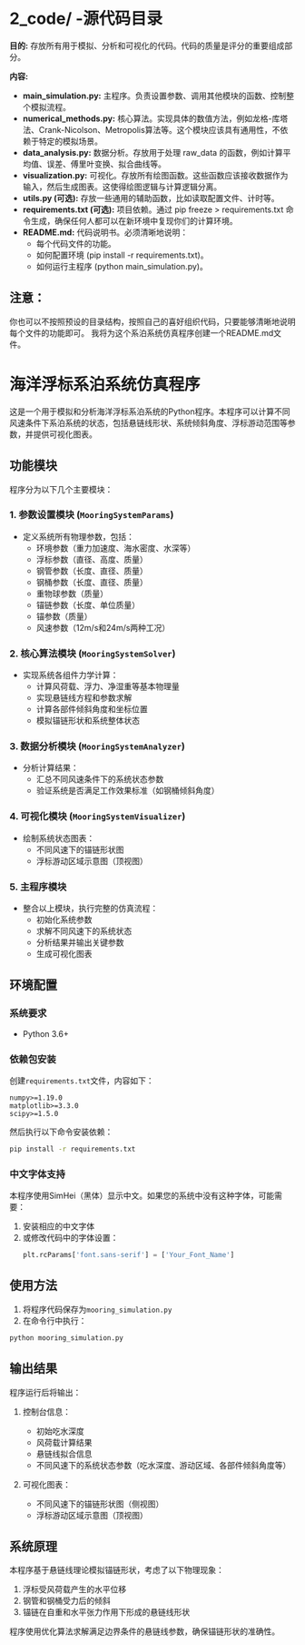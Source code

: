 # 2_code/ -源代码目录

**目的:** 存放所有用于模拟、分析和可视化的代码。代码的质量是评分的重要组成部分。

**内容:**
- **main_simulation.py:** 主程序。负责设置参数、调用其他模块的函数、控制整个模拟流程。
- **numerical_methods.py:** 核心算法。实现具体的数值方法，例如龙格-库塔法、Crank-Nicolson、Metropolis算法等。这个模块应该具有通用性，不依赖于特定的模拟场景。
- **data_analysis.py:** 数据分析。存放用于处理 raw_data 的函数，例如计算平均值、误差、傅里叶变换、拟合曲线等。
- **visualization.py:** 可视化。存放所有绘图函数。这些函数应该接收数据作为输入，然后生成图表。这使得绘图逻辑与计算逻辑分离。
- **utils.py (可选):** 存放一些通用的辅助函数，比如读取配置文件、计时等。
- **requirements.txt (可选):** 项目依赖。通过 pip freeze > requirements.txt 命令生成，确保任何人都可以在新环境中复现你们的计算环境。
- **README.md:** 代码说明书。必须清晰地说明：
  - 每个代码文件的功能。
  - 如何配置环境 (pip install -r requirements.txt)。
  - 如何运行主程序 (python main_simulation.py)。


## 注意：
你也可以不按照预设的目录结构，按照自己的喜好组织代码，只要能够清晰地说明每个文件的功能即可。
 我将为这个系泊系统仿真程序创建一个README.md文件。


# 海洋浮标系泊系统仿真程序

这是一个用于模拟和分析海洋浮标系泊系统的Python程序。本程序可以计算不同风速条件下系泊系统的状态，包括悬链线形状、系统倾斜角度、浮标游动范围等参数，并提供可视化图表。

## 功能模块

程序分为以下几个主要模块：

### 1. 参数设置模块 (`MooringSystemParams`)

- 定义系统所有物理参数，包括：
  - 环境参数（重力加速度、海水密度、水深等）
  - 浮标参数（直径、高度、质量）
  - 钢管参数（长度、直径、质量）
  - 钢桶参数（长度、直径、质量）
  - 重物球参数（质量）
  - 锚链参数（长度、单位质量）
  - 锚参数（质量）
  - 风速参数（12m/s和24m/s两种工况）

### 2. 核心算法模块 (`MooringSystemSolver`)

- 实现系统各组件力学计算：
  - 计算风荷载、浮力、净湿重等基本物理量
  - 实现悬链线方程和参数求解
  - 计算各部件倾斜角度和坐标位置
  - 模拟锚链形状和系统整体状态

### 3. 数据分析模块 (`MooringSystemAnalyzer`)

- 分析计算结果：
  - 汇总不同风速条件下的系统状态参数
  - 验证系统是否满足工作效果标准（如钢桶倾斜角度）

### 4. 可视化模块 (`MooringSystemVisualizer`)

- 绘制系统状态图表：
  - 不同风速下的锚链形状图
  - 浮标游动区域示意图（顶视图）

### 5. 主程序模块

- 整合以上模块，执行完整的仿真流程：
  - 初始化系统参数
  - 求解不同风速下的系统状态
  - 分析结果并输出关键参数
  - 生成可视化图表

## 环境配置

### 系统要求
- Python 3.6+

### 依赖包安装

创建`requirements.txt`文件，内容如下：

```
numpy>=1.19.0
matplotlib>=3.3.0
scipy>=1.5.0
```

然后执行以下命令安装依赖：

```bash
pip install -r requirements.txt
```

### 中文字体支持

本程序使用SimHei（黑体）显示中文。如果您的系统中没有这种字体，可能需要：

1. 安装相应的中文字体
2. 或修改代码中的字体设置：
   ```python
   plt.rcParams['font.sans-serif'] = ['Your_Font_Name']
   ```

## 使用方法

1. 将程序代码保存为`mooring_simulation.py`
2. 在命令行中执行：

```bash
python mooring_simulation.py
```

## 输出结果

程序运行后将输出：

1. 控制台信息：
   - 初始吃水深度
   - 风荷载计算结果
   - 悬链线拟合信息
   - 不同风速下的系统状态参数（吃水深度、游动区域、各部件倾斜角度等）

2. 可视化图表：
   - 不同风速下的锚链形状图（侧视图）
   - 浮标游动区域示意图（顶视图）

## 系统原理

本程序基于悬链线理论模拟锚链形状，考虑了以下物理现象：

1. 浮标受风荷载产生的水平位移
2. 钢管和钢桶受力后的倾斜
3. 锚链在自重和水平张力作用下形成的悬链线形状

程序使用优化算法求解满足边界条件的悬链线参数，确保锚链形状的准确性。


